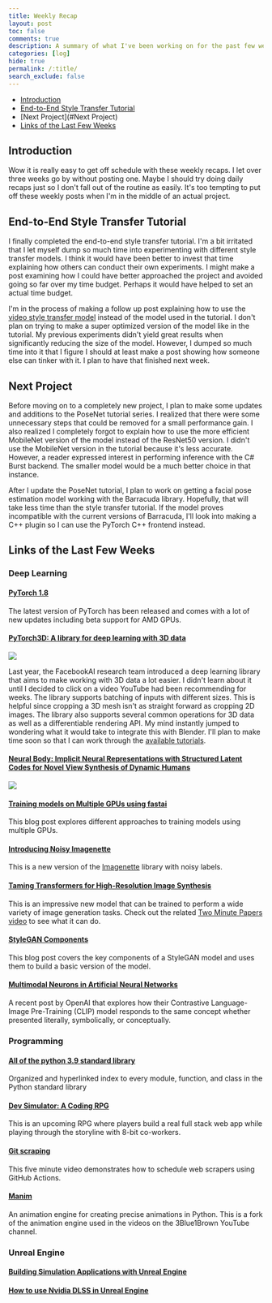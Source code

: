 ```yaml
---
title: Weekly Recap
layout: post
toc: false
comments: true
description: A summary of what I've been working on for the past few weeks.
categories: [log]
hide: true
permalink: /:title/
search_exclude: false
---
```


* [Introduction](#introduction)
* [End-to-End Style Transfer Tutorial](#end-to-end-style-transfer-tutorial)
* [Next Project](#Next Project)
* [Links of the Last Few Weeks](#links-of-the-last-few-weeks)



## Introduction

Wow it is really easy to get off schedule with these weekly recaps. I let over three weeks go by without posting one. Maybe I should try doing daily recaps just so I don't fall out of the routine as easily. It's too tempting to put off these weekly posts when I'm in the middle of an actual project. 

## End-to-End Style Transfer Tutorial

I finally completed the end-to-end style transfer tutorial. I'm a bit irritated that I let myself dump so much time into experimenting with different style transfer models. I think it would have been better to invest that time explaining how others can conduct their own experiments. I might make a post examining how I could have better approached the project and avoided going so far over my time budget. Perhaps it would have helped to set an actual time budget.

I'm in the process of making a follow up post explaining how to use the [video style transfer model](https://github.com/OndrejTexler/Few-Shot-Patch-Based-Training) instead of the model used in the tutorial. I don't plan on trying to make a super optimized version of the model like in the tutorial. My previous experiments didn't yield great results when significantly reducing the size of the model. However, I dumped so much time into it that I figure I should at least make a post showing how someone else can tinker with it. I plan to have that finished next week.

## Next Project

Before moving on to a completely new project, I plan to make some updates and additions to the PoseNet tutorial series. I realized that there were some unnecessary steps that could be removed for a small performance gain. I also realized I completely forgot to explain how to use the more efficient MobileNet version of the model instead of the ResNet50 version. I didn't use the MobileNet version in the tutorial because it's less accurate. However, a reader expressed interest in performing inference with the C# Burst backend. The smaller model would be a much better choice in that instance.

After I update the PoseNet tutorial, I plan to work on getting a facial pose estimation model working with the Barracuda library. Hopefully, that will take less time than the style transfer tutorial. If the model proves incompatible with the current versions of Barracuda, I'll look into making a C++ plugin so I can use the PyTorch C++ frontend instead.



## Links of the Last Few Weeks

### Deep Learning

#### [PyTorch 1.8](https://pytorch.org/blog/pytorch-1.8-released/)

The latest version of PyTorch has been released and comes with a lot of new updates including beta support for AMD GPUs.

#### [PyTorch3D: A library for deep learning with 3D data](https://pytorch3d.org/)

![](https://raw.githubusercontent.com/facebookresearch/pytorch3d/master/.github/dolphin_deform.gif)

Last year, the FacebookAI research team introduced a deep learning library that aims to make working with 3D data a lot easier. I didn't learn about it until I decided to click on a video YouTube had been recommending for weeks. The library supports batching of inputs with different sizes. This is helpful since cropping a 3D mesh isn't as straight forward as cropping 2D images. The library also supports several common operations for 3D data as well as a differentiable rendering API. My mind instantly jumped to wondering what it would take to integrate this with Blender. I'll plan to make time soon so that I can work through the [available tutorials](https://github.com/facebookresearch/pytorch3d#tutorials).

#### [Neural Body: Implicit Neural Representations with Structured Latent Codes for Novel View Synthesis of Dynamic Humans](https://github.com/zju3dv/neuralbody)

![](https://camo.githubusercontent.com/b1b6429cb394905284abe3b365e6bec6233592e9fdfb46df61660b65b7f0a6b3/68747470733a2f2f7a6a753364762e6769746875622e696f2f6e657572616c626f64792f696d616765732f6d6f6e6f63756c61722e676966)

#### [Training models on Multiple GPUs using fastai](https://jarvislabs.ai/blogs/multiGPUs)

This blog post explores different approaches to training models using multiple GPUs.

#### [Introducing Noisy Imagenette](https://tmabraham.github.io/blog/noisy_imagenette)

This is a new version of the [Imagenette](https://github.com/fastai/imagenette) library with noisy labels.

#### [Taming Transformers for High-Resolution Image Synthesis](https://github.com/CompVis/taming-transformers)

This is an impressive new model that can be trained to perform a wide variety of image generation tasks. Check out the related [Two Minute Papers video](https://www.youtube.com/watch?v=o7dqGcLDf0A) to see what it can do.

#### [StyleGAN Components](https://isaac-flath.github.io/fastblog/computer%20vision/gan/2021/03/01/StyleGanComponents.html)

This blog post covers the key components of a StyleGAN model and uses them to build a basic version of the model.

#### [Multimodal Neurons in Artificial Neural Networks](https://openai.com/blog/multimodal-neurons/)

A recent post by OpenAI that explores how their Contrastive Language-Image Pre-Training (CLIP) model responds to the same concept whether presented literally, symbolically, or conceptually.



### Programming

#### [All of the python 3.9 standard library](https://gist.github.com/jph00/d5981f649a83a754946964cf22322cb2)

Organized and hyperlinked index to every module, function, and class in the Python standard library  

#### [Dev Simulator: A Coding RPG](https://simulator.dev/)

This is an upcoming RPG where players build a real full stack web app while playing through the storyline with 8-bit co-workers.

#### [Git scraping](https://simonwillison.net/2021/Mar/5/git-scraping/)

This five minute video demonstrates how to schedule web scrapers using GitHub Actions.

#### [Manim](https://github.com/ManimCommunity/manim)

An animation engine for creating precise animations in Python. This is a fork of the animation engine used in the videos on the 3Blue1Brown YouTube channel.



### Unreal Engine

#### [Building Simulation Applications with Unreal Engine](https://www.twitch.tv/videos/936853835)

#### [How to use Nvidia DLSS in Unreal Engine](https://www.twitch.tv/videos/945514664)

